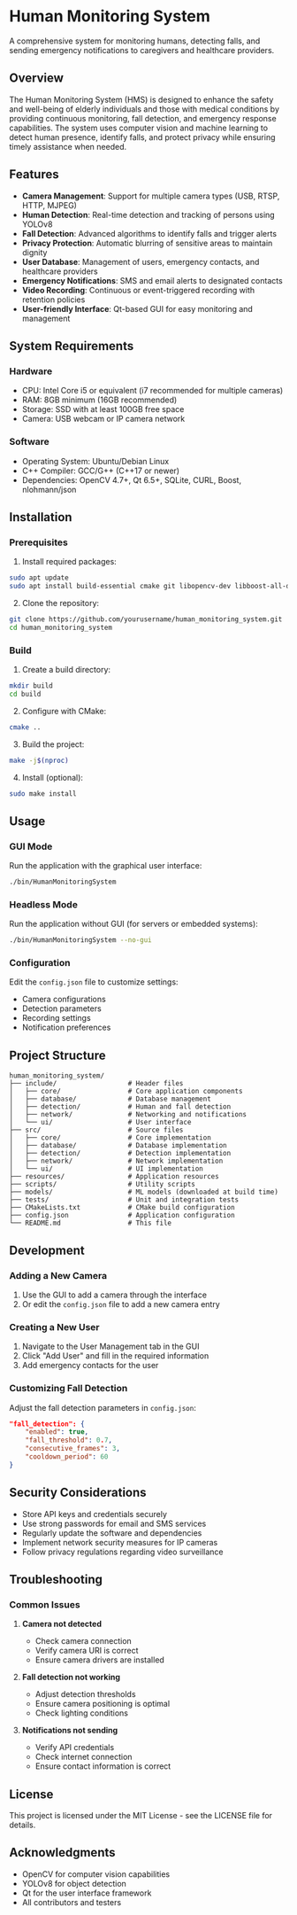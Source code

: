 # Human Monitoring System

A comprehensive system for monitoring humans, detecting falls, and sending emergency notifications to caregivers and healthcare providers.

## Overview

The Human Monitoring System (HMS) is designed to enhance the safety and well-being of elderly individuals and those with medical conditions by providing continuous monitoring, fall detection, and emergency response capabilities. The system uses computer vision and machine learning to detect human presence, identify falls, and protect privacy while ensuring timely assistance when needed.

## Features

- **Camera Management**: Support for multiple camera types (USB, RTSP, HTTP, MJPEG)
- **Human Detection**: Real-time detection and tracking of persons using YOLOv8
- **Fall Detection**: Advanced algorithms to identify falls and trigger alerts
- **Privacy Protection**: Automatic blurring of sensitive areas to maintain dignity
- **User Database**: Management of users, emergency contacts, and healthcare providers
- **Emergency Notifications**: SMS and email alerts to designated contacts
- **Video Recording**: Continuous or event-triggered recording with retention policies
- **User-friendly Interface**: Qt-based GUI for easy monitoring and management

## System Requirements

### Hardware
- CPU: Intel Core i5 or equivalent (i7 recommended for multiple cameras)
- RAM: 8GB minimum (16GB recommended)
- Storage: SSD with at least 100GB free space
- Camera: USB webcam or IP camera network

### Software
- Operating System: Ubuntu/Debian Linux
- C++ Compiler: GCC/G++ (C++17 or newer)
- Dependencies: OpenCV 4.7+, Qt 6.5+, SQLite, CURL, Boost, nlohmann/json

## Installation

### Prerequisites

1. Install required packages:
```bash
sudo apt update
sudo apt install build-essential cmake git libopencv-dev libboost-all-dev libcurl4-openssl-dev libsqlite3-dev qt6-base-dev
```

2. Clone the repository:
```bash
git clone https://github.com/yourusername/human_monitoring_system.git
cd human_monitoring_system
```

### Build

1. Create a build directory:
```bash
mkdir build
cd build
```

2. Configure with CMake:
```bash
cmake ..
```

3. Build the project:
```bash
make -j$(nproc)
```

4. Install (optional):
```bash
sudo make install
```

## Usage

### GUI Mode

Run the application with the graphical user interface:
```bash
./bin/HumanMonitoringSystem
```

### Headless Mode

Run the application without GUI (for servers or embedded systems):
```bash
./bin/HumanMonitoringSystem --no-gui
```

### Configuration

Edit the `config.json` file to customize settings:
- Camera configurations
- Detection parameters
- Recording settings
- Notification preferences

## Project Structure

```
human_monitoring_system/
├── include/                  # Header files
│   ├── core/                 # Core application components
│   ├── database/             # Database management
│   ├── detection/            # Human and fall detection
│   ├── network/              # Networking and notifications
│   └── ui/                   # User interface
├── src/                      # Source files
│   ├── core/                 # Core implementation
│   ├── database/             # Database implementation
│   ├── detection/            # Detection implementation
│   ├── network/              # Network implementation
│   └── ui/                   # UI implementation
├── resources/                # Application resources
├── scripts/                  # Utility scripts
├── models/                   # ML models (downloaded at build time)
├── tests/                    # Unit and integration tests
├── CMakeLists.txt            # CMake build configuration
├── config.json               # Application configuration
└── README.md                 # This file
```

## Development

### Adding a New Camera

1. Use the GUI to add a camera through the interface
2. Or edit the `config.json` file to add a new camera entry

### Creating a New User

1. Navigate to the User Management tab in the GUI
2. Click "Add User" and fill in the required information
3. Add emergency contacts for the user

### Customizing Fall Detection

Adjust the fall detection parameters in `config.json`:
```json
"fall_detection": {
    "enabled": true,
    "fall_threshold": 0.7,
    "consecutive_frames": 3,
    "cooldown_period": 60
}
```

## Security Considerations

- Store API keys and credentials securely
- Use strong passwords for email and SMS services
- Regularly update the software and dependencies
- Implement network security measures for IP cameras
- Follow privacy regulations regarding video surveillance

## Troubleshooting

### Common Issues

1. **Camera not detected**
   - Check camera connection
   - Verify camera URI is correct
   - Ensure camera drivers are installed

2. **Fall detection not working**
   - Adjust detection thresholds
   - Ensure camera positioning is optimal
   - Check lighting conditions

3. **Notifications not sending**
   - Verify API credentials
   - Check internet connection
   - Ensure contact information is correct

## License

This project is licensed under the MIT License - see the LICENSE file for details.

## Acknowledgments

- OpenCV for computer vision capabilities
- YOLOv8 for object detection
- Qt for the user interface framework
- All contributors and testers